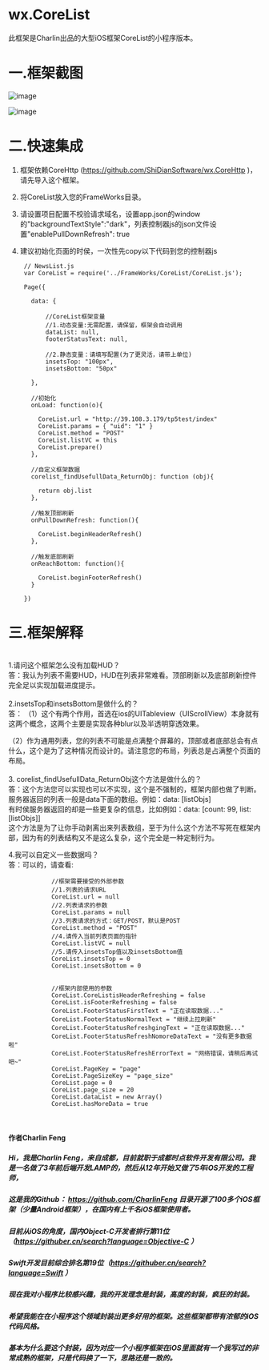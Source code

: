 # wx.CoreList
此框架是Charlin出品的大型iOS框架CoreList的小程序版本。

一.框架截图
==========


![image](https://github.com/ShiDianSoftware/Resource/blob/master/CoreList/a.gif)


![image](https://github.com/ShiDianSoftware/Resource/blob/master/CoreList/b.gif)


二.快速集成
==========
1. 框架依赖CoreHttp (https://github.com/ShiDianSoftware/wx.CoreHttp )，请先导入这个框架。
2. 将CoreList放入您的FrameWorks目录。
3. 请设置项目配置不校验请求域名，设置app.json的window的"backgroundTextStyle":"dark"，列表控制器js的json文件设置"enablePullDownRefresh": true
4. 建议初始化页面的时侯，一次性先copy以下代码到您的控制器js


        // NewsList.js
        var CoreList = require('../FrameWorks/CoreList/CoreList.js');

        Page({

          data: {

              //CoreList框架变量
              //1.动态变量:无需配置，请保留，框架会自动调用
              dataList: null,
              footerStatusText: null,

              //2.静态变量：请填写配置(为了更灵活，请带上单位)
              insetsTop: "100px",
              insetsBottom: "50px"

          },

          //初始化
          onLoad: function(o){

            CoreList.url = "http://39.108.3.179/tp5test/index"
            CoreList.params = { "uid": "1" }
            CoreList.method = "POST"
            CoreList.listVC = this
            CoreList.prepare()
          },

          //自定义框架数据
          corelist_findUsefullData_ReturnObj: function (obj){

            return obj.list
          },

          //触发顶部刷新
          onPullDownRefresh: function(){

            CoreList.beginHeaderRefresh()
          },

          //触发底部刷新
          onReachBottom: function(){

            CoreList.beginFooterRefresh()
          }

        })


三.框架解释
==========
<br/>
1.请问这个框架怎么没有加载HUD？<br/>
答：我认为列表不需要HUD，HUD在列表非常难看。顶部刷新以及底部刷新控件完全足以实现加载进度提示。<br/>
<br/>
2.insetsTop和insetsBottom是做什么的？<br/>
答：
（1）这个有两个作用，首选在ios的UITableview（UIScrollView）本身就有这两个概念，这两个主要是实现各种blur以及半透明穿透效果。<br/>

（2）作为通用列表，您的列表不可能是点满整个屏幕的，顶部或者底部总会有点什么，这个是为了这种情况而设计的。请注意您的布局，列表总是占满整个页面的布局。
<br/>
<br/>
3. corelist_findUsefullData_ReturnObj这个方法是做什么的？<br/>
答：这个方法您可以实现也可以不实现，这个是不强制的，框架内部也做了判断。服务器返回的列表一般是data下面的数组。例如：data: [listObjs]<br/>
有时侯服务器返回的却是一些更复杂的信息，比如例如：data: [count: 99, list: [listObjs]]<br/>
这个方法是为了让你手动剥离出来列表数组，至于为什么这个方法不写死在框架内部，因为有的列表结构又不是这么复杂，这个完全是一种定制行为。<br/>

4.我可以自定义一些数据吗？<br/>
答：可以的，请查看:


                //框架需要接受的外部参数
                //1.列表的请求URL
                CoreList.url = null
                //2.列表请求的参数
                CoreList.params = null
                //3.列表请求的方式：GET/POST，默认是POST
                CoreList.method = "POST"
                //4.请传入当前列表页面的指针
                CoreList.listVC = null
                //5.请传入insetsTop值以及insetsBottom值
                CoreList.insetsTop = 0
                CoreList.insetsBottom = 0


                //框架内部使用的参数
                CoreList.CoreListisHeaderRefreshing = false
                CoreList.isFooterRefreshing = false
                CoreList.FooterStatusFirstText = "正在读取数据..."
                CoreList.FooterStatusNormalText = "继续上拉刷新"
                CoreList.FooterStatusRefreshgingText = "正在读取数据..."
                CoreList.FooterStatusRefreshNomoreDataText = "没有更多数据啦"
                CoreList.FooterStatusRefreshErrorText = "网络错误，请稍后再试吧~"
                CoreList.PageKey = "page"
                CoreList.PageSizeKey = "page_size"
                CoreList.page = 0
                CoreList.page_size = 20
                CoreList.dataList = new Array()
                CoreList.hasMoreData = true


<br/>



####  作者Charlin Feng

##### Hi，我是Charlin Feng，来自成都，目前就职于成都时点软件开发有限公司。我是一名做了3年前后端开发LAMP的，然后从12年开始又做了5年iOS开发的工程师，

##### 这是我的Github： https://github.com/CharlinFeng 目录开源了100多个iOS框架（少量Android框架），在国内有上千名iOS框架使用者。


##### 目前从iOS的角度，国内Object-C开发者排行第11位（https://githuber.cn/search?language=Objective-C ）

##### Swift开发目前综合排名第19位（https://githuber.cn/search?language=Swift ）


##### 现在我对小程序比较感兴趣，我的开发理念是封装，高度的封装，疯狂的封装。

##### 希望我能在在小程序这个领域封装出更多好用的框架。这些框架都带有浓郁的iOS代码风格。

##### 基本为什么要这个封装，因为对应一个小程序框架在iOS里面就有一个我写过的非常成熟的框架，只是代码换了一下，思路还是一致的。

